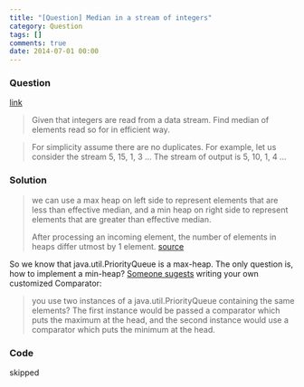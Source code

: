 ```yaml
---
title: "[Question] Median in a stream of integers"
category: Question
tags: []
comments: true
date: 2014-07-01 00:00
---
```



### Question 

[link](http://www.geeksforgeeks.org/median-of-stream-of-integers-running-integers/)

> Given that integers are read from a data stream. Find median of elements read so for in efficient way. 

> For simplicity assume there are no duplicates. For example, let us consider the stream 5, 15, 1, 3 … The stream of output is 5, 10, 1, 4 …

### Solution

> we can use a max heap on left side to represent elements that are less than effective median, and a min heap on right side to represent elements that are greater than effective median.
>
> After processing an incoming element, the number of elements in heaps differ utmost by 1 element. [source](http://www.geeksforgeeks.org/median-of-stream-of-integers-running-integers/)

So we know that java.util.PriorityQueue is a max-heap. The only question is, how to implement a min-heap? [Someone sugests](http://stackoverflow.com/a/1098454) writing your own customized Comparator: 

> you use two instances of a java.util.PriorityQueue containing the same elements? The first instance would be passed a comparator which puts the maximum at the head, and the second instance would use a comparator which puts the minimum at the head.

### Code

skipped
